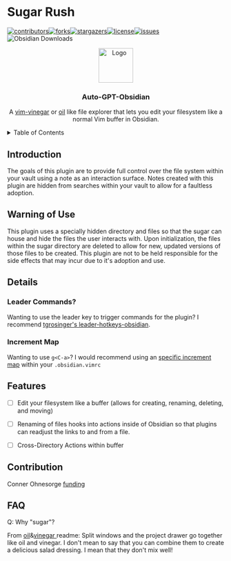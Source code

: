 # Sugar Rush

<a name="readme-top"></a>[![contributors](https://img.shields.io/github/contributors/conneroisu/sugar-rush.svg?style=for-the-badge)](https://github.com/conneroisu/sugar-rush/graphs/contributors)[![forks](https://img.shields.io/github/forks/conneroisu/sugar-rush.svg?style=for-the-badge)](https://github.com/conneroisu/sugar-rush/network/members)[![stargazers](https://img.shields.io/github/stars/conneroisu/sugar-rush.svg?style=for-the-badge)](https://github.com/conneroisu/sugar-rush/stargazers)[![license](https://img.shields.io/github/license/conneroisu/sugar-rush.svg?style=for-the-badge)](https://github.com/conneroisu/sugar-rush/blob/master/LICENSE)[![issues](https://img.shields.io/github/issues/conneroisu/sugar-rush.svg?style=for-the-badge)](https://github.com/conneroisu/sugar/issues)
![Obsidian Downloads](https://img.shields.io/badge/dynamic/json?logo=obsidian&color=%23483699&label=downloads&query=%24%5B%22sugar-rush%22%5D.downloads&url=https%3A%2F%2Fraw.githubusercontent.com%2Fobsidianmd%2Fobsidian-releases%2Fmaster%2Fcommunity-plugin-stats.json)


<div align="center"> <img src="src/asssets/sugar-rush-logo.jpg" alt="Logo" width="80" height="80"> <h3 align="center">Auto-GPT-Obsidian</h3> <p align="center"> A <a href="https://github.com/tpope/vim-vinegar">vim-vinegar</a> or <a href="https://github.com/stevearc/oil.nvim">oil</a> like file explorer that lets you edit your filesystem like a normal Vim buffer in Obsidian. </p> </div>


<details>
<summary>Table of Contents</summary>
<ol>
    <li><a href="#details">Details</a></li>
    <li><a href="#features">Features</a></li>
    <li><a href="#use-cases">Use Cases</a> </li>
    <li><a href="#commands">Commands</a></li>
    <li><a href="#contribution">Contribution</a></li>
    <li><a href="#acknowledgments">Acknowledgments</a></li>
</ol>
</details>


## Introduction


The goals of this plugin are to provide full control over the file system within your vault using a note as an interaction surface. Notes created with this plugin are hidden from searches within your vault to allow for a faultless adoption.


## Warning of Use


This plugin uses a specially hidden directory and files so that the sugar can house and hide the files the user interacts with. Upon initialization, the files within the sugar directory are deleted to allow for new, updated versions of those files to be created. This plugin are not to be held responsible for the side effects that may incur due to it's adoption and use.


## Details


### Leader Commands?

Wanting to use the leader key to trigger commands for the plugin? I recommend [tgrosinger's leader-hotkeys-obsidian](https://github.com/tgrosinger/leader-hotkeys-obsidian).


### Increment Map


Wanting to use `g<C-a>`? I would recommend using an [specific increment map]() within your `.obsidian.vimrc`


## Features


-   [ ] Edit your filesystem like a buffer (allows for creating, renaming, deleting, and moving)
-   [ ] Renaming of files hooks into actions inside of Obsidian so that plugins can readjust the links to and from a file.
-   [ ] Cross-Directory Actions within buffer


## Contribution


Conner Ohnesorge [funding](https://ko-fi.com/connero)


## FAQ


Q: Why "sugar"?

From [oil](https://github.com/stevearc/oil.nvim)&[vinegar ](https://github.com/tpope/vim-vinegar) readme:
Split windows and the project drawer go together like oil and vinegar. I don't mean to say that you can combine them to create a delicious salad dressing. I mean that they don't mix well!
